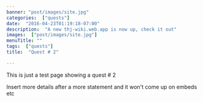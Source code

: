 ```yaml
---
banner: "post/images/site.jpg"
categories:  ["quests"]
date:  "2016-04-23T01:19:18-07:00"
description:  "A new thj-wiki.web.app is now up, check it out"
images:  ["post/images/site.jpg"]
menuTitle: ""
tags:  ["quests"]
title:  "Quest # 2"

---
```

This is just a test page showing a quest # 2
<!--more-->

Insert more details after a more statement and it won't come up on embeds etc